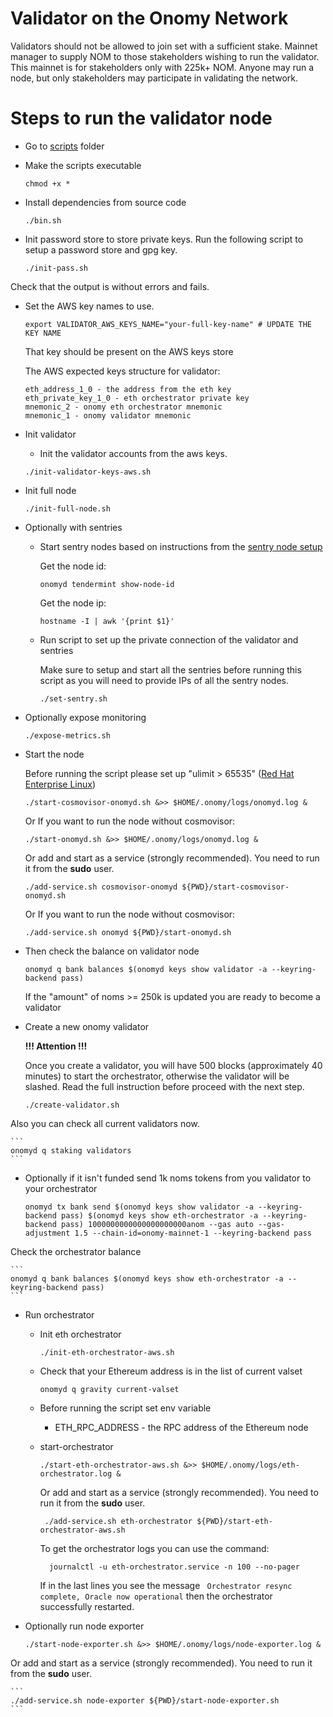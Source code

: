 # Validator on the Onomy Network

Validators should not be allowed to join set with a sufficient stake. Mainnet manager to supply NOM to those
stakeholders wishing to run the validator. This mainnet is for stakeholders only with 225k+ NOM. Anyone may run a node,
but only stakeholders may participate in validating the network.

# Steps to run the validator node

* Go to [scripts](../scripts) folder

* Make the scripts executable

    ```
    chmod +x *
    ```

* Install dependencies from source code

    ```
    ./bin.sh
    ```

* Init password store to store private keys. Run the following script to setup a password store and gpg key.

    ```
    ./init-pass.sh
    ```

Check that the output is without errors and fails.

* Set the AWS key names to use.
   ```
   export VALIDATOR_AWS_KEYS_NAME="your-full-key-name" # UPDATE THE KEY NAME 
   ```
  That key should be present on the AWS keys store

  The AWS expected keys structure for validator:
   ```
   eth_address_1_0 - the address from the eth key
   eth_private_key_1_0 - eth orchestrator private key
   mnemonic_2 - onomy eth orchestrator mnemonic
   mnemonic_1 - onomy validator mnemonic
   ``` 


* Init validator

    * Init the validator accounts from the aws keys.

    ```
    ./init-validator-keys-aws.sh
    ```

* Init full node

    ```
    ./init-full-node.sh
    ```

* Optionally with sentries

    * Start sentry nodes based on instructions from the [sentry node setup](sentry.md)

      Get the node id:
        ```
        onomyd tendermint show-node-id
        ```

      Get the node ip:

        ```
        hostname -I | awk '{print $1}'
        ```

    * Run script to set up the private connection of the validator and sentries

      Make sure to setup and start all the sentries before running this script as you will need to provide IPs of all
      the sentry nodes.

        ```
        ./set-sentry.sh
        ```

* Optionally expose monitoring

    ```
    ./expose-metrics.sh
    ```

* Start the node

  Before running the script please set up "ulimit > 65535" ([Red Hat Enterprise Linux](set-ulimit-rhel8.md))

    ```
    ./start-cosmovisor-onomyd.sh &>> $HOME/.onomy/logs/onomyd.log &
    ```

  Or If you want to run the node without cosmovisor:

    ```
    ./start-onomyd.sh &>> $HOME/.onomy/logs/onomyd.log &
    ```

  Or add and start as a service (strongly recommended). You need to run it from the **sudo** user.

    ```
    ./add-service.sh cosmovisor-onomyd ${PWD}/start-cosmovisor-onomyd.sh
    ```

  Or If you want to run the node without cosmovisor:

    ```
    ./add-service.sh onomyd ${PWD}/start-onomyd.sh
    ```

* Then check the balance on validator node

    ```
    onomyd q bank balances $(onomyd keys show validator -a --keyring-backend pass)
    ```

  If the "amount" of noms >= 250k is updated you are ready to become a validator

* Create a new onomy validator

  **!!! Attention !!!**

  Once you create a validator, you will have 500 blocks (approximately 40 minutes) to start the orchestrator, otherwise
  the validator will be slashed. Read the full instruction before proceed with the next step.

    ```
    ./create-validator.sh
    ```

Also you can check all current validators now.

    ```
    onomyd q staking validators
    ```

* Optionally if it isn't funded send 1k noms tokens from you validator to your orchestrator

    ```
    onomyd tx bank send $(onomyd keys show validator -a --keyring-backend pass) $(onomyd keys show eth-orchestrator -a --keyring-backend pass) 1000000000000000000000anom --gas auto --gas-adjustment 1.5 --chain-id=onomy-mainnet-1 --keyring-backend pass
    ```

Check the orchestrator balance

    ```
    onomyd q bank balances $(onomyd keys show eth-orchestrator -a --keyring-backend pass)
    ```

* Run orchestrator

    * Init eth orchestrator

      ```
      ./init-eth-orchestrator-aws.sh
      ```
    * Check that your Ethereum address is in the list of current valset

      ```
      onomyd q gravity current-valset
      ```

    * Before running the script set env variable

        * ETH_RPC_ADDRESS - the RPC address of the Ethereum node
        
    * start-orchestrator
    
       ```
       ./start-eth-orchestrator-aws.sh &>> $HOME/.onomy/logs/eth-orchestrator.log &
       ```

      Or add and start as a service (strongly recommended). You need to run it from the **sudo** user.
       ```
        ./add-service.sh eth-orchestrator ${PWD}/start-eth-orchestrator-aws.sh
       ```

      To get the orchestrator logs you can use the command:
      ```
        journalctl -u eth-orchestrator.service -n 100 --no-pager
      ```
      If in the last lines you see the message ``` Orchestrator resync complete, Oracle now operational``` then the
      orchestrator successfully restarted.


* Optionally run node exporter

    ```
    ./start-node-exporter.sh &>> $HOME/.onomy/logs/node-exporter.log &
    ```

Or add and start as a service (strongly recommended). You need to run it from the **sudo** user.

    ```
    ./add-service.sh node-exporter ${PWD}/start-node-exporter.sh
    ```
